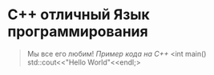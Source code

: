 # C++ отличный Язык программирования
> Мы все его любим! 
*Пример кода на С++*
<int main()
    std::cout<<"Hello World"<<endl;>